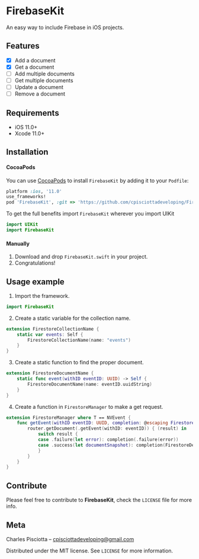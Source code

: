 # FirebaseKit
An easy way to include Firebase in iOS projects.

<!--
[![Swift Version][swift-image]][swift-url]
[![Build Status][travis-image]][travis-url]
[![License][license-image]][license-url]
[![Carthage compatible](https://img.shields.io/badge/Carthage-compatible-4BC51D.svg?style=flat)](https://github.com/Carthage/Carthage)
[![CocoaPods Compatible](https://img.shields.io/cocoapods/v/EZSwiftExtensions.svg)](https://img.shields.io/cocoapods/v/LFAlertController.svg)  
[![Platform](https://img.shields.io/cocoapods/p/LFAlertController.svg?style=flat)](http://cocoapods.org/pods/LFAlertController)
[![PRs Welcome](https://img.shields.io/badge/PRs-welcome-brightgreen.svg?style=flat-square)](http://makeapullrequest.com)

-->

<!-- One to two paragraph statement about your product and what it does. -->

<!--
![](header.png)
-->

## Features

- [x] Add a document
- [x] Get a document
- [ ] Add multiple documents
- [ ] Get multiple documents
- [ ] Update a document
- [ ] Remove a document

## Requirements

- iOS 11.0+
- Xcode 11.0+

## Installation

#### CocoaPods
You can use [CocoaPods](http://cocoapods.org/) to install `FirebaseKit` by adding it to your `Podfile`:

```ruby
platform :ios, '11.0'
use_frameworks!
pod 'FirebaseKit', :git => 'https://github.com/cpisciottadeveloping/FirebaseKit.git'
```

To get the full benefits import `FirebaseKit` wherever you import UIKit

``` swift
import UIKit
import FirebaseKit
```

<!--
#### Carthage
Create a `Cartfile` that lists the framework and run `carthage update`. Follow the [instructions](https://github.com/Carthage/Carthage#if-youre-building-for-ios) to add `$(SRCROOT)/Carthage/Build/iOS/YourLibrary.framework` to an iOS project.

```
github "yourUsername/yourlibrary"
```
-->

#### Manually
1. Download and drop ```FirebaseKit.swift``` in your project.  
2. Congratulations!  

## Usage example

1. Import the framework.
```swift
import FirebaseKit
```

2. Create a static variable for the collection name.
```swift
extension FirestoreCollectionName {
    static var events: Self {
        FirestoreCollectionName(name: "events")
    }
}
```

3. Create a static function to find the proper document.
```swift
extension FirestoreDocumentName {
    static func event(withID eventID: UUID) -> Self {
        FirestoreDocumentName(name: eventID.uuidString)
    }
}
```

4. Create a function in `FirestoreManager` to make a get request.
```swift
extension FirestoreManager where T == NVEvent {
    func getEvent(withID eventID: UUID, completion: @escaping FirestoreRequestResultCallback) {
        router.getDocument(.getEvent(withID: eventID)) { (result) in
            switch result {
            case .failure(let error): completion(.failure(error))
            case .success(let documentSnapshot): completion(FirestoreDecoder().decodeDocumentSnapshot(documentSnapshot))
            }
        }
    }
}
```

## Contribute

Please feel free to contribute to **FirebaseKit**, check the ``LICENSE`` file for more info.

## Meta

Charles Pisciotta – cpisciottadeveloping@gmail.com

Distributed under the MIT license. See ``LICENSE`` for more information.

<!--
[swift-image]:https://img.shields.io/badge/swift-3.0-orange.svg
[swift-url]: https://swift.org/
[license-image]: https://img.shields.io/badge/License-MIT-blue.svg
[license-url]: LICENSE
[travis-image]: https://img.shields.io/travis/dbader/node-datadog-metrics/master.svg?style=flat-square
[travis-url]: https://travis-ci.org/dbader/node-datadog-metrics
[codebeat-image]: https://codebeat.co/badges/c19b47ea-2f9d-45df-8458-b2d952fe9dad
[codebeat-url]: https://codebeat.co/projects/github-com-vsouza-awesomeios-com
-->
